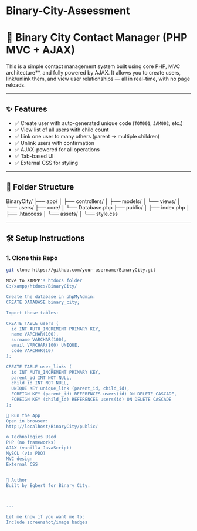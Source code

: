 # Binary-City-Assessment


# 🧩 Binary City Contact Manager (PHP MVC + AJAX)

This is a simple contact management system built using core PHP, MVC architecture**, and fully powered by AJAX. It allows you to create users, link/unlink them, and view user relationships — all in real-time, with no page reloads.

---

## ✨ Features

- ✅ Create user with auto-generated unique code (`TOM001`, `JAM002`, etc.)
- ✅ View list of all users with child count
- ✅ Link one user to many others (parent → multiple children)
- ✅ Unlink users with confirmation
- ✅ AJAX-powered for all operations
- ✅ Tab-based UI 
- ✅ External CSS for styling 

---

## 📁 Folder Structure
BinaryCity/
├── app/
│ ├── controllers/
│ ├── models/
│ └── views/
│ └── users/
├── core/
│ └── Database.php
├── public/
│ ├── index.php
│ ├── .htaccess
│ └── assets/
│ └── style.css


---

## 🛠️ Setup Instructions

### 1. Clone this Repo

```bash
git clone https://github.com/your-username/BinaryCity.git

Move to XAMPP's htdocs folder
C:/xampp/htdocs/BinaryCity/

Create the database in phpMyAdmin:
CREATE DATABASE binary_city;

Import these tables:

CREATE TABLE users (
  id INT AUTO_INCREMENT PRIMARY KEY,
  name VARCHAR(100),
  surname VARCHAR(100),
  email VARCHAR(100) UNIQUE,
  code VARCHAR(10)
);

CREATE TABLE user_links (
  id INT AUTO_INCREMENT PRIMARY KEY,
  parent_id INT NOT NULL,
  child_id INT NOT NULL,
  UNIQUE KEY unique_link (parent_id, child_id),
  FOREIGN KEY (parent_id) REFERENCES users(id) ON DELETE CASCADE,
  FOREIGN KEY (child_id) REFERENCES users(id) ON DELETE CASCADE
);

🚀 Run the App
Open in browser:
http://localhost/BinaryCity/public/

⚙️ Technologies Used
PHP (no frameworks)
AJAX (vanilla JavaScript)
MySQL (via PDO)
MVC design
External CSS


🙌 Author
Built by Egbert for Binary City.



---

Let me know if you want me to:
Include screenshot/image badges  
